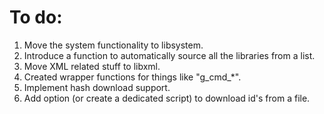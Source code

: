# To do:
1. Move the system functionality to libsystem.
2. Introduce a function to automatically source all the libraries from a list.
3. Move XML related stuff to libxml.
4. Created wrapper functions for things like "g\_cmd\_\*".
5. Implement hash download support.
6. Add option (or create a dedicated script) to download id's from a file.
